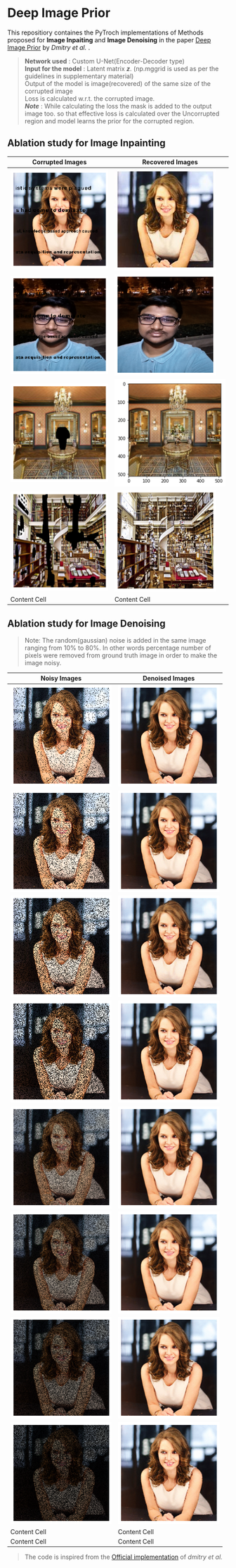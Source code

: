 # Deep Image Prior


This repositiory containes the PyTroch implementations of Methods proposed for **Image Inpaiting** and **Image Denoising** in the paper [Deep Image Prior](https://arxiv.org/pdf/1711.10925.pdf) by *Dmitry et al.* .


> **Network used** : Custom U-Net(Encoder-Decoder type)\
> **Input for the model** : Latent matrix **_z_**. (np.mggrid is used as per the guidelines in supplementary material)\
> Output of the model is image(recovered) of the same size of the corrupted image\
> Loss is calculated w.r.t. the corrupted image.\
> **_Note_** : While calculating the loss the mask is added to the output image too. so that effective loss is calculated over the Uncorrupted region and model learns the prior for the corrupted region.


## Ablation study for Image Inpainting

| **Corrupted Images** |  **Recovered Images** |            
| ------------- | ------------- |
|      ![](https://github.com/bhaveshIITB/Deep-image-prior/blob/master/corrupted_img.png)       |      ![](https://github.com/bhaveshIITB/Deep-image-prior/blob/master/model_output.jpg)       |
|      ![](https://github.com/bhaveshIITB/Deep-image-prior/blob/master/Data/Inpainting/corrupted_img_bhavesh.png)       |      ![](https://github.com/bhaveshIITB/Deep-image-prior/blob/master/Results/Inpainting/bhavesh_recovered.png)     |
|      ![](https://github.com/bhaveshIITB/Deep-image-prior/blob/master/Data/Inpainting/vase.png?raw=true)       |      ![](https://github.com/bhaveshIITB/Deep-image-prior/blob/master/Results/Inpainting/vase_recovered.png?raw=true)       |
|      ![](https://github.com/bhaveshIITB/Deep-image-prior/blob/master/Data/Inpainting/corrupted_img_library.png?raw=true)       |      ![](https://github.com/bhaveshIITB/Deep-image-prior/blob/master/Results/Inpainting/library_recovered.png?raw=true)       |
|      Content Cell       |      Content Cell       |



## Ablation study for Image Denoising

> Note: The random(gaussian) noise is added in the same image ranging from 10% to 80%. In other words percentage number of pixels were removed from ground truth image in order to make the image noisy.


| **Noisy Images** |  **Denoised Images** |            
| ------------- | ------------- |
|      ![](https://github.com/bhaveshIITB/Deep-image-prior/blob/master/Data/Denoising/kate_corrupted_1.png?raw=true)       |      ![](https://github.com/bhaveshIITB/Deep-image-prior/blob/master/Results/Denoising/recovered_kate_1.png?raw=true)       |
|      ![](https://github.com/bhaveshIITB/Deep-image-prior/blob/master/Data/Denoising/kate_corrupted_2.png?raw=true)       |      ![](https://github.com/bhaveshIITB/Deep-image-prior/blob/master/Results/Denoising/recovered_kate_2.png?raw=true)       |
|      ![](https://github.com/bhaveshIITB/Deep-image-prior/blob/master/Data/Denoising/kate_corrupted_3.png?raw=true)       |      ![](https://github.com/bhaveshIITB/Deep-image-prior/blob/master/Results/Denoising/recovered_kate_3.png?raw=true)       |
|      ![](https://github.com/bhaveshIITB/Deep-image-prior/blob/master/Data/Denoising/kate_corrupted_4.png?raw=true)       |      ![](https://github.com/bhaveshIITB/Deep-image-prior/blob/master/Results/Denoising/recovered_kate_4.png?raw=true)       |
|      ![](https://github.com/bhaveshIITB/Deep-image-prior/blob/master/Data/Denoising/kate_corrupted_5.png?raw=true)       |      ![](https://github.com/bhaveshIITB/Deep-image-prior/blob/master/Results/Denoising/recovered_kate_5.png?raw=true)       |
|      ![](https://github.com/bhaveshIITB/Deep-image-prior/blob/master/Data/Denoising/kate_corrupted_6.png?raw=true)       |      ![](https://github.com/bhaveshIITB/Deep-image-prior/blob/master/Results/Denoising/recovered_kate_6.png?raw=true)       |
|      ![](https://github.com/bhaveshIITB/Deep-image-prior/blob/master/Data/Denoising/kate_corrupted_7.png?raw=true)       |      ![](https://github.com/bhaveshIITB/Deep-image-prior/blob/master/Results/Denoising/recovered_kate_7.png?raw=true)       |
|      ![](https://github.com/bhaveshIITB/Deep-image-prior/blob/master/Data/Denoising/kate_corrupted_8.png?raw=true)       |      ![](https://github.com/bhaveshIITB/Deep-image-prior/blob/master/Results/Denoising/recovered_kate_8.png?raw=true)       |
|      Content Cell       |      Content Cell       |
|      Content Cell       |      Content Cell       |




> The code is inspired from the [Official implementation](https://github.com/DmitryUlyanov/deep-image-prior) of *dmitry et al.* 
